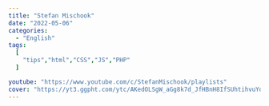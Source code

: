 ```yaml
---
title: "Stefan Mischook"
date: "2022-05-06"
categories:
  - "English"
tags:
  [
    "tips","html","CSS","JS","PHP"
  ]

youtube: "https://www.youtube.com/c/StefanMischook/playlists"
cover: "https://yt3.ggpht.com/ytc/AKedOLSgW_aGg8k7d_JfHBnH8IfSUhtihvuYou022S1vbA=s88-c-k-c0x00ffffff-no-rj"
---
```

